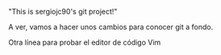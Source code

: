 "This is sergiojc90's git project!"

A ver, vamos a hacer unos cambios para conocer git a fondo.

Otra línea para probar el editor de código Vim